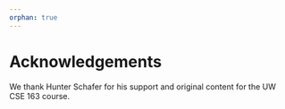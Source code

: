 ```yaml
---
orphan: true
---
```


# Acknowledgements

We thank Hunter Schafer for his support and original content for the UW CSE 163 course.
